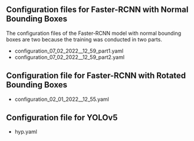 ## Configuration files for Faster-RCNN with Normal Bounding Boxes

The configuration files of the Faster-RCNN model with normal bounding boxes are two because the training was conducted in two parts.

* configuration_07_02_2022__12_59_part1.yaml 
* configuration_07_02_2022__12_59_part2.yaml 

## Configuration file for Faster-RCNN with Rotated Bounding Boxes

* configuration_02_01_2022__12_55.yaml  

## Configuration file for YOLOv5

* hyp.yaml 
